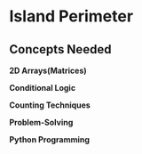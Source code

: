 # Island Perimeter

## Concepts Needed
**2D Arrays(Matrices)**

**Conditional Logic**

**Counting Techniques**

**Problem-Solving**

**Python Programming**
